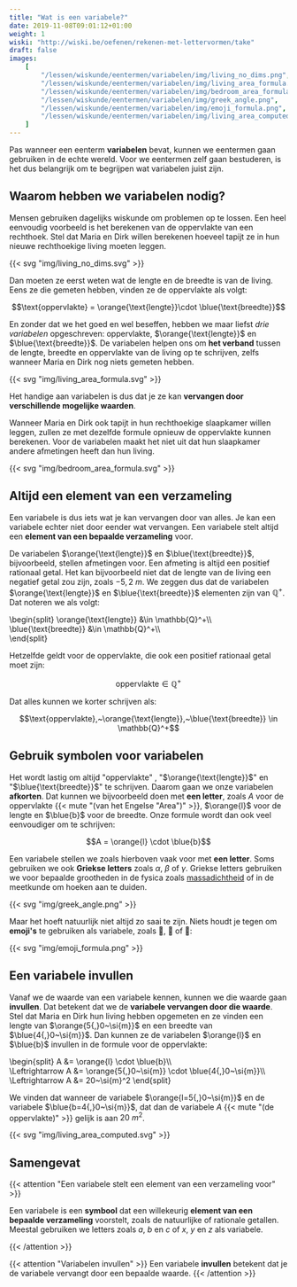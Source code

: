 ```yaml
---
title: "Wat is een variabele?"
date: 2019-11-08T09:01:12+01:00
weight: 1
wiski: "http://wiski.be/oefenen/rekenen-met-lettervormen/take"
draft: false
images:
    [
        "/lessen/wiskunde/eentermen/variabelen/img/living_no_dims.png",
        "/lessen/wiskunde/eentermen/variabelen/img/living_area_formula.png",
        "/lessen/wiskunde/eentermen/variabelen/img/bedroom_area_formula.png",
        "/lessen/wiskunde/eentermen/variabelen/img/greek_angle.png",
        "/lessen/wiskunde/eentermen/variabelen/img/emoji_formula.png",
        "/lessen/wiskunde/eentermen/variabelen/img/living_area_computed.png",
    ]
---
```


Pas wanneer een eenterm **variabelen** bevat, kunnen we eentermen gaan
gebruiken in de echte wereld. Voor we eentermen zelf gaan bestuderen, is het dus
belangrijk om te begrijpen wat variabelen juist zijn.

## Waarom hebben we variabelen nodig?

Mensen gebruiken dagelijks wiskunde om problemen op te lossen. Een heel
eenvoudig voorbeeld is het berekenen van de oppervlakte van een rechthoek. Stel
dat Maria en Dirk willen berekenen hoeveel tapijt ze in hun nieuwe
rechthoekige living moeten leggen.

{{< svg "img/living_no_dims.svg" >}}

Dan moeten ze eerst weten wat de lengte en de breedte is van de living. Eens ze
die gemeten hebben, vinden ze de oppervlakte als volgt:

$$\text{oppervlakte} = \orange{\text{lengte}}\cdot \blue{\text{breedte}}$$

En zonder dat we het goed en wel beseffen, hebben we maar liefst _drie
variabelen_ opgeschreven: $\text{oppervlakte}$, $\orange{\text{lengte}}$ en
$\blue{\text{breedte}}$. De variabelen helpen ons om **het verband** tussen de
lengte, breedte en oppervlakte van de living op te schrijven, zelfs wanneer
Maria en Dirk nog niets gemeten hebben.

{{< svg "img/living_area_formula.svg" >}}

Het handige aan variabelen is dus dat je ze kan **vervangen door verschillende mogelijke waarden**.

Wanneer Maria en Dirk ook tapijt in hun rechthoekige slaapkamer willen leggen, zullen ze met dezelfde formule opnieuw de oppervlakte kunnen berekenen. Voor de variabelen maakt het niet uit dat hun slaapkamer andere afmetingen heeft dan hun living.

{{< svg "img/bedroom_area_formula.svg" >}}

## Altijd een element van een verzameling

Een variabele is dus iets wat je kan vervangen door van alles. Je kan een variabele echter niet door eender wat vervangen. Een variabele stelt altijd een **element van een bepaalde verzameling** voor.

De variabelen $\orange{\text{lengte}}$ en
$\blue{\text{breedte}}$, bijvoorbeeld, stellen afmetingen voor. Een afmeting is altijd een positief rationaal getal. Het kan bijvoorbeeld niet dat de lengte van de living een negatief getal zou
zijn, zoals $-5{,}2~\si{m}$.
We zeggen dus dat de variabelen $\orange{\text{lengte}}$ en
$\blue{\text{breedte}}$ elementen zijn van $\mathbb{Q}^+$. Dat noteren we als volgt:

\begin{split}
\orange{\text{lengte}} &\in \mathbb{Q}^+\\\\\
 \blue{\text{breedte}} &\in \mathbb{Q}^+\\\\\
\end{split}

Hetzelfde geldt voor de oppervlakte, die ook een positief rationaal getal moet zijn:

$$\text{oppervlakte} \in \mathbb{Q}^+$$

Dat alles kunnen we korter schrijven als:

$$\text{oppervlakte},~\orange{\text{lengte}},~\blue{\text{breedte}} \in \mathbb{Q}^+$$

## Gebruik symbolen voor variabelen

Het wordt lastig om altijd "$\text{oppervlakte}$" , "$\orange{\text{lengte}}$" en
"$\blue{\text{breedte}}$" te schrijven. Daarom gaan we onze variabelen **afkorten**.
Dat kunnen we bijvoorbeeld doen met **een letter**, zoals $A$ voor de
oppervlakte {{< mute "(van het Engelse \"Area\")" >}}, $\orange{l}$ voor de
lengte en $\blue{b}$ voor de breedte. Onze
formule wordt dan ook veel eenvoudiger om te schrijven:

$$A = \orange{l} \cdot \blue{b}$$

Een variabele stellen we zoals hierboven vaak voor met **een letter**. Soms
gebruiken we ook **Griekse letters** zoals $\alpha$, $\beta$ of $\gamma$.
Griekse letters gebruiken we voor bepaalde grootheden in de fysica zoals
[massadichtheid](/lessen/fysica/grootheden_eenheden/formules_omvormen) of in de
meetkunde om hoeken aan te duiden.

{{< svg "img/greek_angle.png" >}}

Maar het hoeft natuurlijk niet altijd zo saai te zijn. Niets houdt je tegen om
**emoji's** te gebruiken als variabele, zoals :dog:, :elephant: of
:straight_ruler::

{{< svg "img/emoji_formula.png" >}}

## Een variabele invullen

Vanaf we de waarde van een variabele kennen, kunnen we die waarde gaan
**invullen**. Dat betekent dat we de **variabele vervangen door die waarde**.
Stel dat Maria en Dirk hun living hebben opgemeten en ze vinden een lengte van
$\orange{5{,}0~\si{m}}$ en een breedte van $\blue{4{,}0~\si{m}}$. Dan kunnen ze de
variabelen $\orange{l}$ en $\blue{b}$ invullen in de formule voor de
oppervlakte:

\begin{split}
A &= \orange{l} \cdot \blue{b}\\\\\
 \Leftrightarrow A &= \orange{5{,}0~\si{m}} \cdot \blue{4{,}0~\si{m}}\\\\\
 \Leftrightarrow A &= 20~\si{m}^2
\end{split}

We vinden dat wanneer de variabele $\orange{l=5{,}0~\si{m}}$ en de variabele
$\blue{b=4{,}0~\si{m}}$, dat dan de variabele
$A$ {{< mute "(de oppervlakte)" >}} gelijk is aan $20~\si{m}^2$.

{{< svg "img/living_area_computed.svg" >}}

## Samengevat

{{< attention "Een variabele stelt een element van een verzameling voor" >}}

Een variabele is een **symbool** dat een willekeurig **element van een bepaalde
verzameling** voorstelt, zoals de natuurlijke of rationale getallen. Meestal
gebruiken we letters zoals $a$, $b$ en $c$ of $x$, $y$ en $z$ als variabele.

{{< /attention >}}

{{< attention "Variabelen invullen" >}}
Een variabele **invullen** betekent dat je de variabele vervangt door een
bepaalde waarde.
{{< /attention >}}
